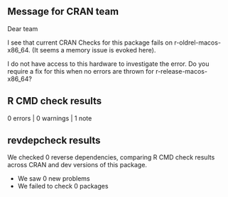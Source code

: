 ## Message for CRAN team

Dear team

I see that current CRAN Checks for this package fails on r-oldrel-macos-x86_64.
(It seems a memory issue is evoked here).

I do not have access to this hardware to investigate the error. 
Do you require a fix for this when no errors are thrown for r-release-macos-x86_64?


## R CMD check results

0 errors | 0 warnings | 1 note


## revdepcheck results

We checked 0 reverse dependencies, comparing R CMD check results across CRAN and dev versions of this package.

 * We saw 0 new problems
 * We failed to check 0 packages
